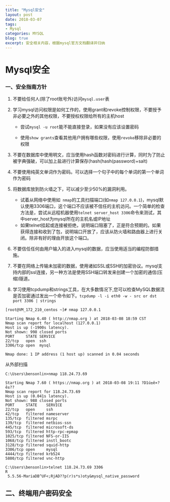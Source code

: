 ```yaml
---
title: "Mysql安全"
layout: post
date: 2018-03-07
tags:
- Mysql
categories: MYSQL
blog: true
excerpt: 安全相关内容，根据mysql官方文档翻译并归纳
---
```


# Mysql安全

### 一、安全指南方针

1. 不要给任何人(除了root账号外)访问`mysql.user`表
2. 学习mysql访问权限是如何工作的，使用grant和revoke控制权限，不要授予非必要之外的其他权限，不要授权权限给所有的主机host

   - 尝试`mysql -u root`能不能直接登录，如果没有应该设置密码

   - 使用`show grants`查看其他用户拥有哪些权限，使用`revoke`移除非必要的权限
3. 不要在数据库中使用明文，应当使用hash函数对密码进行计算，同时为了防止被字典强破，可以加上盐进行计算保存(hash(hash(password)+salt)
4. 不要使用纯英文单词作为密码。可以选择一个句子中的每个单词的第一个单词作为密码
5. 将数据库放到防火墙之下，可以减少至少50%的漏洞利用。
   - 试着从网络中使用如`	nmap`的工具扫描端口(如`nmap 127.0.0.1`)，mysql默认使用3306端口，这个端口不应该被不信任的主机访问。一个简单的检查方法是，尝试从远程机器使用`telnet server_host 3306`命令来测试，其中server_host为mysql所在的主机名或IP地址
   - 如果telnet挂起或连接被拒绝，说明端口阻塞了，正是符合预期的。如果获得连接和收到了包，说明端口开放了，应该从防火墙和路由器上进行关闭。除非有好的理由开放这个端口。
6. 不要信任任何由用户输入的进入mysql的数据，应当使用适当的编程防御措施。
7. 不要在网络上传输未加密的数据，使用诸如SSL或SSH的加密协议。mysql支持内部的ssl连接，另一种方法是使用SSH端口转发来创建一个加密的通信(压缩)隧道。
8. 学习使用tcpdump和strings工具，在大多数情况下,您可以检查MySQL数据流是否加密通过发出一个命令如下。`tcpdump -l -i eth0 -w - src or dst port 3306 | strings`



```shell
[root@VM_172_210_centos ~]# nmap 127.0.0.1

Starting Nmap 6.40 ( http://nmap.org ) at 2018-03-08 18:59 CST
Nmap scan report for localhost (127.0.0.1)
Host is up (-1900s latency).
Not shown: 998 closed ports
PORT     STATE SERVICE
22/tcp   open  ssh
3306/tcp open  mysql

Nmap done: 1 IP address (1 host up) scanned in 0.04 seconds

```

从外部扫描

```shell
C:\Users\bensonlin>nmap 118.24.73.69

Starting Nmap 7.60 ( https://nmap.org ) at 2018-03-08 19:11 ?D1ú±ê×?ê±??
Nmap scan report for 118.24.73.69
Host is up (0.041s latency).
Not shown: 988 closed ports
PORT     STATE    SERVICE
22/tcp   open     ssh
42/tcp   filtered nameserver
135/tcp  filtered msrpc
139/tcp  filtered netbios-ssn
445/tcp  filtered microsoft-ds
593/tcp  filtered http-rpc-epmap
1025/tcp filtered NFS-or-IIS
1068/tcp filtered instl_bootc
3128/tcp filtered squid-http
3306/tcp open     mysql
4444/tcp filtered krb524
5800/tcp filtered vnc-http

C:\Users\bensonlin>telnet 118.24.73.69 3306
R
 5.5.56-MariaDB^UF<;RjAD??p(r)s*s)oty&mysql_native_password
```

## 二、终端用户密码安全


